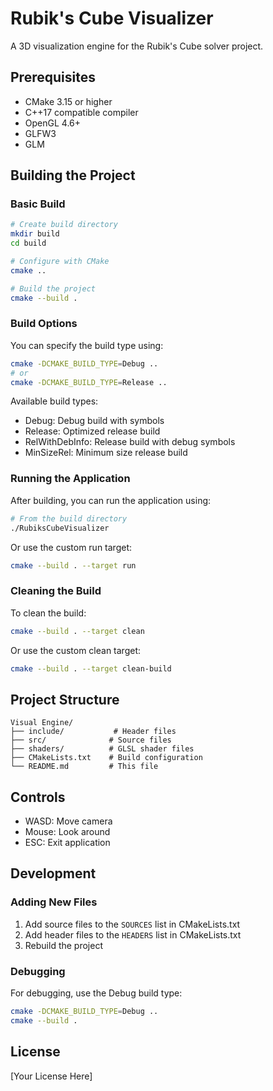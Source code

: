 # Rubik's Cube Visualizer

A 3D visualization engine for the Rubik's Cube solver project.

## Prerequisites

- CMake 3.15 or higher
- C++17 compatible compiler
- OpenGL 4.6+
- GLFW3
- GLM

## Building the Project

### Basic Build

```bash
# Create build directory
mkdir build
cd build

# Configure with CMake
cmake ..

# Build the project
cmake --build .
```

### Build Options

You can specify the build type using:
```bash
cmake -DCMAKE_BUILD_TYPE=Debug ..
# or
cmake -DCMAKE_BUILD_TYPE=Release ..
```

Available build types:
- Debug: Debug build with symbols
- Release: Optimized release build
- RelWithDebInfo: Release build with debug symbols
- MinSizeRel: Minimum size release build

### Running the Application

After building, you can run the application using:
```bash
# From the build directory
./RubiksCubeVisualizer
```

Or use the custom run target:
```bash
cmake --build . --target run
```

### Cleaning the Build

To clean the build:
```bash
cmake --build . --target clean
```

Or use the custom clean target:
```bash
cmake --build . --target clean-build
```

## Project Structure

```
Visual Engine/
├── include/           # Header files
├── src/              # Source files
├── shaders/          # GLSL shader files
├── CMakeLists.txt    # Build configuration
└── README.md         # This file
```

## Controls

- WASD: Move camera
- Mouse: Look around
- ESC: Exit application

## Development

### Adding New Files

1. Add source files to the `SOURCES` list in CMakeLists.txt
2. Add header files to the `HEADERS` list in CMakeLists.txt
3. Rebuild the project

### Debugging

For debugging, use the Debug build type:
```bash
cmake -DCMAKE_BUILD_TYPE=Debug ..
cmake --build .
```

## License

[Your License Here] 

